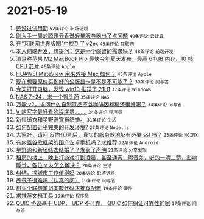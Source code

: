 # 2021-05-19

1. [还没过试用期](https://www.v2ex.com/t/777910) `52条评论` `职场话题`
1. [刚入手一周的腾讯云香港轻量服务器出了点问题](https://www.v2ex.com/t/777843) `49条评论` `云计算`
1. [在“互联网世界版图”中找到了 v2ex](https://www.v2ex.com/t/777889) `49条评论` `互联网`
1. [本人前端开发，想提问：这是一个弱智的需求吗？](https://www.v2ex.com/t/777955) `48条评论` `前端开发`
1. [消息称苹果 M2 MacBook Pro 最快今年夏天发布，最高 64GB 内存、10 核 CPU 芯片](https://www.v2ex.com/t/777817) `46条评论` `Apple`
1. [HUAWEI MateView 用来外接 Mac 如何？](https://www.v2ex.com/t/777946) `45条评论` `Apple`
1. [现在想要原价买到好的公版显卡是不是不可能了？](https://www.v2ex.com/t/777816) `39条评论` `问与答`
1. [今天打开电脑，发现 win10 推送了 21H1](https://www.v2ex.com/t/777842) `37条评论` `Windows`
1. [NAS 7*24，求一个馒头药](https://www.v2ex.com/t/777849) `35条评论` `NAS`
1. [万能 v2，求问什么自制饮品不含咖啡因和糖还很好喝？](https://www.v2ex.com/t/777852) `34条评论` `问与答`
1. [V 站写字最好看的程序员........](https://www.v2ex.com/t/777897) `34条评论` `程序员`
1. [新恒结衣和星野源宣布结婚。](https://www.v2ex.com/t/777911) `31条评论` `生活`
1. [如何配置近乎完美的开发环境?](https://www.v2ex.com/t/777966) `27条评论` `Node.js`
1. [大家好，请问 反向代理 后，真实的服务器地址有必要 ssl 吗？](https://www.v2ex.com/t/777808) `23条评论` `NGINX`
1. [有内置谷歌框架的国产安卓手机吗？求推荐](https://www.v2ex.com/t/777997) `22条评论` `Android`
1. [星野源和新垣结衣结婚了？发表了声明](https://www.v2ex.com/t/777917) `21条评论` `分享发现`
1. [租房的楼上，晚上打游戏打到凌晨，甚至通宵，隔音差，听的一清二楚，影响睡觉，各位 v 友怎么解决？](https://www.v2ex.com/t/777923) `20条评论` `生活`
1. [纠结，换城市工作值得吗](https://www.v2ex.com/t/777821) `20条评论` `职场话题`
1. [养孩子很难吗（认真的问）](https://www.v2ex.com/t/778012) `19条评论` `问与答`
1. [想买个联想笔记本敲代码求推荐配置](https://www.v2ex.com/t/777859) `19条评论` `硬件`
1. [求推荐文档工具](https://www.v2ex.com/t/777838) `19条评论` `程序员`
1. [QUIC 协议基于 UDP， UDP 不可靠， QUIC 如何保证可靠性的呢](https://www.v2ex.com/t/777845) `17条评论` `问与答`
